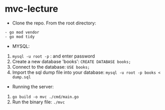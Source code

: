 # mvc-lecture
- Clone the repo. From the root directory:
```
- go mod vendor
- go mod tidy
```


- MYSQL:
1. `mysql -u root -p` : and enter password
2. Create a new database 'books': `CREATE DATABASE books;`
3. Connect to the database: `USE books;`
4. Import the sql dump file into your database: `mysql -u root -p books < dump.sql`


- Running the server:
1. `go build -o mvc ./cmd/main.go`
2.  Run the binary file: `./mvc`